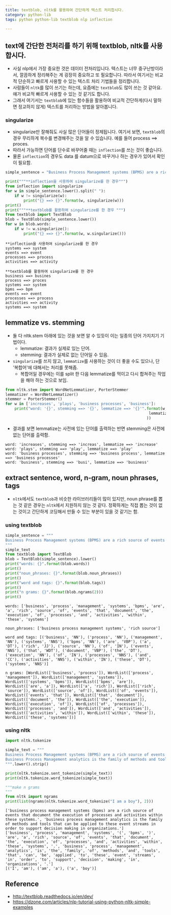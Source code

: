 ```yaml
---
title: textblob, nltk를 활용하여 간단하게 텍스트 처리합시다. 
category: python-lib
tags: python python-lib textblob nlp inflection

---
```


## text에 간단한 전처리를 하기 위해 textblob, nltk를 사용합시다.

- 사실 nlp에서 가장 중요한 것은 데이터 전처리입니다. 텍스트는 너무 중구난방이라서, 깔끔하게 정리해주는 게 굉장히 중요하고 또 필요합니다. 따라서 여기서는 비교적 단순하고 빠르게 사용할 수 있는 텍스트 처리 기법들을 정리합니다. 
- 사람들이 `nltk`를 많이 쓰기는 하는데, 요즘에는 `textblob`도 많이 쓰는 것 같아요. 얘가 비교적 빠르게 사용할 수 있는 것 같기도 합니다. 
- 그래서 여기서는 `textblob`에 있는 함수들을 활용하여 비교적 간단하게(다시 말하면 정교하지 않게) 텍스트를 처리하는 방법을 알아봅니다.

### singularize

- singularize만 잘해줘도 사실 많은 단어들이 정제됩니다. 여기서 보면, `textblob`의 경우 무리하게 복수를 변경해주는 것을 알 수 있습니다. 예를 들어 process ==> proces. 
- 따라서 가능하면 단어를 단수로 바꾸어줄 때는 `inflection`를 쓰는 것이 좋습니다. 
- 물론 `inflection`의 경우도 data 를 datum으로 바꾸거나 하는 경우가 있어서 확인이 필요함. 

```python
simple_sentence = "Business Process Management systems (BPMS) are a rich source of events that document the execution of processes and activities within these systems. "

print("""**inflection을 사용하여 singularize를 한 경우""")
from inflection import singularize
for w in simple_sentence.lower().split(" "):
    if w != singularize(w):
        print("{} ==> {}".format(w, singularize(w)))
print()
print("""**textblob를 활용하여 singularize를 한 경우 """)
from textblob import TextBlob
blob = TextBlob(simple_sentence.lower())
for w in blob.words:
    if w != w.singularize():
        print("{} ==> {}".format(w, w.singularize()))
```

```
**inflection을 사용하여 singularize를 한 경우
systems ==> system
events ==> event
processes ==> process
activities ==> activity

**textblob를 활용하여 singularize를 한 경우 
business ==> busines
process ==> proces
systems ==> system
bpms ==> bpm
events ==> event
processes ==> process
activities ==> activity
systems ==> system
```


## lemmatize vs. stemming 

- 둘 다 nltk.stem 아래에 있는 것을 보면 알 수 있듯이 이는 일종의 단어 가지치기 기법이다. 
    - lemmatize: 결과가 실제로 있는 단어.
    - stemming: 결과가 실제로 없는 단어일 수 있음.
- `singularize`를 쓰지 않고, `lemmatize`를 사용하는 것이 더 좋을 수도 있으나, 단 '복합어'에 대해서는 처리를 못해줌. 
    - 복합어일 경우에는 이를 split 한 다음 lemmatize를 먹이고 다시 합쳐주는 작업을 해야 하는 것으로 보임. 

```python
from nltk.stem import WordNetLemmatizer, PorterStemmer
lemmatizer = WordNetLemmatizer()
stemmer = PorterStemmer()
for w in ['increases', 'plays', 'business processes', 'business']:
    print("word: '{}', stemming ==> '{}', lemmatize ==> '{}'".format(w, stemmer.stem(w), 
                                                               lemmatizer.lemmatize(w)
                                                              ))
```

- 결과를 보면 lemmatize는 사전에 있는 단어를 출력하는 반면 stemming은 사전에 없는 단어를 출력함.

```
word: 'increases', stemming ==> 'increas', lemmatize ==> 'increase'
word: 'plays', stemming ==> 'play', lemmatize ==> 'play'
word: 'business processes', stemming ==> 'business process', lemmatize ==> 'business processes'
word: 'business', stemming ==> 'busi', lemmatize ==> 'business'
```


## extract sentence, word, n-gram, noun phrases, tags 

- `nltk`에서도 `textblob`과 비슷한 라이브러리들이 많이 있지만, noun phrase를 뽑는 것 같은 경우는 `nltk`에서 지원하지 않는 것 같다. 정확하게는 직접 뽑는 것이 없는 것이고 간단하게 코딩해서 만들 수 있는 부분이 있을 것 같기는 함. 

### using textblob

```python
simple_sentence = """
Business Process Management systems (BPMS) are a rich source of events that document the execution of processes and activities within these systems. 
"""
simple_text
from textblob import TextBlob
blob = TextBlob(simple_sentence).lower()
print("words: {}".format(blob.words))
print()
print("noun_phrases: {}".format(blob.noun_phrases))
print()
print("word and tags: {}".format(blob.tags))
print()
print("n grams: {}".format(blob.ngrams(2)))
print()
```

```
words: ['business', 'process', 'management', 'systems', 'bpms', 'are', 'a', 'rich', 'source', 'of', 'events', 'that', 'document', 'the', 'execution', 'of', 'processes', 'and', 'activities', 'within', 'these', 'systems']

noun_phrases: ['business process management systems', 'rich source']

word and tags: [('business', 'NN'), ('process', 'NN'), ('management', 'NN'), ('systems', 'NNS'), ('bpms', 'NN'), ('are', 'VBP'), ('a', 'DT'), ('rich', 'JJ'), ('source', 'NN'), ('of', 'IN'), ('events', 'NNS'), ('that', 'WDT'), ('document', 'VBP'), ('the', 'DT'), ('execution', 'NN'), ('of', 'IN'), ('processes', 'NNS'), ('and', 'CC'), ('activities', 'NNS'), ('within', 'IN'), ('these', 'DT'), ('systems', 'NNS')]

n grams: [WordList(['business', 'process']), WordList(['process', 'management']), WordList(['management', 'systems']), WordList(['systems', 'bpms']), WordList(['bpms', 'are']), WordList(['are', 'a']), WordList(['a', 'rich']), WordList(['rich', 'source']), WordList(['source', 'of']), WordList(['of', 'events']), WordList(['events', 'that']), WordList(['that', 'document']), WordList(['document', 'the']), WordList(['the', 'execution']), WordList(['execution', 'of']), WordList(['of', 'processes']), WordList(['processes', 'and']), WordList(['and', 'activities']), WordList(['activities', 'within']), WordList(['within', 'these']), WordList(['these', 'systems'])]
```

### using nltk 

```python
import nltk.tokenize

simple_text = """
Business Process Management systems (BPMS) are a rich source of events that document the execution of processes and activities within these systems. 
Business Process Management analytics is the family of methods and tools that can be applied to these event streams in order to support decision making in organizations. 
""".lower().strip()

print(nltk.tokenize.sent_tokenize(simple_text))
print(nltk.tokenize.word_tokenize(simple_text))

"""make n grams 
"""
from nltk import ngrams
print(list(ngrams(nltk.tokenize.word_tokenize("I am a boy"), 2)))
```

```
['business process management systems (bpms) are a rich source of events that document the execution of processes and activities within these systems.', 'business process management analytics is the family of methods and tools that can be applied to these event streams in order to support decision making in organizations.']
['business', 'process', 'management', 'systems', '(', 'bpms', ')', 'are', 'a', 'rich', 'source', 'of', 'events', 'that', 'document', 'the', 'execution', 'of', 'processes', 'and', 'activities', 'within', 'these', 'systems', '.', 'business', 'process', 'management', 'analytics', 'is', 'the', 'family', 'of', 'methods', 'and', 'tools', 'that', 'can', 'be', 'applied', 'to', 'these', 'event', 'streams', 'in', 'order', 'to', 'support', 'decision', 'making', 'in', 'organizations', '.']
[('I', 'am'), ('am', 'a'), ('a', 'boy')]
```

## Reference 

- <http://textblob.readthedocs.io/en/dev/>
- <https://dzone.com/articles/nlp-tutorial-using-python-nltk-simple-examples>